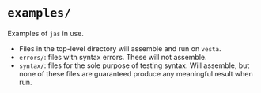 # `examples/`
Examples of `jas` in use.
- Files in the top-level directory will assemble and run on `vesta`.
- `errors/`: files with syntax errors. These will not assemble.
- `syntax/`: files for the sole purpose of testing syntax. Will assemble, but
   none of these files are guaranteed produce any meaningful result when run.
